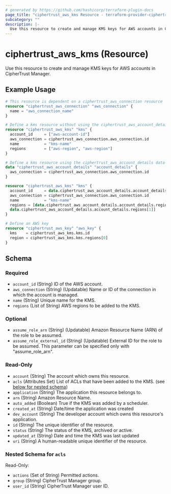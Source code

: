 ```yaml
---
# generated by https://github.com/hashicorp/terraform-plugin-docs
page_title: "ciphertrust_aws_kms Resource - terraform-provider-ciphertrust"
subcategory: ""
description: |-
  Use this resource to create and manage KMS keys for AWS accounts in CipherTrust Manager.
---
```


# ciphertrust_aws_kms (Resource)

Use this resource to create and manage KMS keys for AWS accounts in CipherTrust Manager.

## Example Usage

```terraform
# This resource is dependent on a ciphertrust_aws_connection resource
resource "ciphertrust_aws_connection" "aws_connection" {
  name = "aws_connection_name"
}

# Define a kms resource without using the ciphertrust_aws_account_details data-source and assign it to the connection
resource "ciphertrust_aws_kms" "kms" {
  account_id     = ["aws-account-id"]
  aws_connection = ciphertrust_aws_connection.aws_connection.id
  name           = "kms-name"
  regions        = ["aws-region", "aws-region"]
}

# Define a kms resource using the ciphertrust_aws_account_details data-source and assign it to the connection
data "ciphertrust_aws_account_details" "account_details" {
  aws_connection = ciphertrust_aws_connection.aws_connection.id
}

resource "ciphertrust_aws_kms" "kms" {
  account_id     = data.ciphertrust_aws_account_details.account_details.account_id
  aws_connection = ciphertrust_aws_connection.aws_connection.id
  name           = "kms-name"
  regions = [data.ciphertrust_aws_account_details.account_details.regions[0],
  data.ciphertrust_aws_account_details.account_details.regions[1]]
}

# Define an AWS key
resource "ciphertrust_aws_key" "aws_key" {
  kms    = ciphertrust_aws_kms.kms.id
  region = ciphertrust_aws_kms.kms.regions[0]
}
```

<!-- schema generated by tfplugindocs -->
## Schema

### Required

- `account_id` (String) ID of the AWS account.
- `aws_connection` (String) (Updatable) Name or ID of the connection in which the account is managed.
- `name` (String) Unique name for the KMS.
- `regions` (List of String) AWS regions to be added to the KMS.

### Optional

- `assume_role_arn` (String) (Updatable) Amazon Resource Name (ARN) of the role to be assumed.
- `assume_role_external_id` (String) (Updatable) External ID for the role to be assumed. This parameter can be specified only with "assume_role_arn".

### Read-Only

- `account` (String) The account which owns this resource.
- `acls` (Attributes Set) List of ACLs that have been added to the KMS. (see [below for nested schema](#nestedatt--acls))
- `application` (String) The application this resource belongs to.
- `arn` (String) Amazon Resource Name.
- `auto_added` (Boolean) True if the KMS was added by a scheduler.
- `created_at` (String) Date/time the application was created
- `dev_account` (String) The developer account which owns this resource's application.
- `id` (String) The unique identifier of the resource.
- `status` (String) The status of the KMS, archived or active.
- `updated_at` (String) Date and time the KMS was last updated
- `uri` (String) A human-readable unique identifier of the resource.

<a id="nestedatt--acls"></a>
### Nested Schema for `acls`

Read-Only:

- `actions` (Set of String) Permitted actions.
- `group` (String) CipherTrust Manager group.
- `user_id` (String) CipherTrust Manager user ID.
